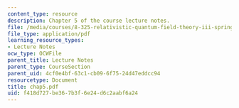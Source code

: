 ```yaml
---
content_type: resource
description: Chapter 5 of the course lecture notes.
file: /media/courses/8-325-relativistic-quantum-field-theory-iii-spring-2003/f418d727be367b3f6e24d6c2aabf6a24_chap5.pdf
file_type: application/pdf
learning_resource_types:
- Lecture Notes
ocw_type: OCWFile
parent_title: Lecture Notes
parent_type: CourseSection
parent_uid: 4cf0e4bf-63c1-cb09-6f75-24d47eddcc94
resourcetype: Document
title: chap5.pdf
uid: f418d727-be36-7b3f-6e24-d6c2aabf6a24
---
```

